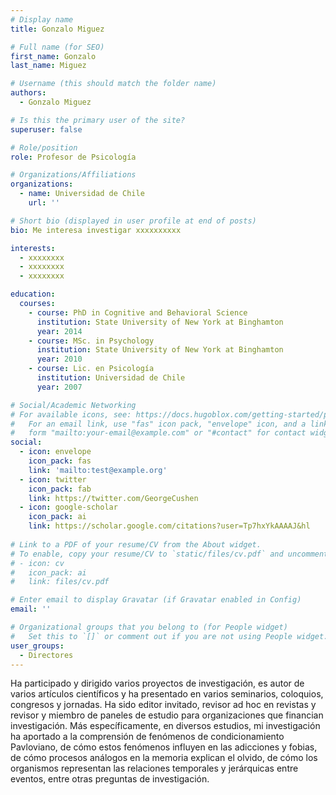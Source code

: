 ```yaml
---
# Display name
title: Gonzalo Miguez

# Full name (for SEO)
first_name: Gonzalo
last_name: Miguez

# Username (this should match the folder name)
authors:
  - Gonzalo Miguez

# Is this the primary user of the site?
superuser: false

# Role/position
role: Profesor de Psicología

# Organizations/Affiliations
organizations:
  - name: Universidad de Chile
    url: ''

# Short bio (displayed in user profile at end of posts)
bio: Me interesa investigar xxxxxxxxxx

interests:
  - xxxxxxxx
  - xxxxxxxx
  - xxxxxxxx

education:
  courses:
    - course: PhD in Cognitive and Behavioral Science
      institution: State University of New York at Binghamton
      year: 2014
    - course: MSc. in Psychology
      institution: State University of New York at Binghamton
      year: 2010
    - course: Lic. en Psicología
      institution: Universidad de Chile
      year: 2007

# Social/Academic Networking
# For available icons, see: https://docs.hugoblox.com/getting-started/page-builder/#icons
#   For an email link, use "fas" icon pack, "envelope" icon, and a link in the
#   form "mailto:your-email@example.com" or "#contact" for contact widget.
social:
  - icon: envelope
    icon_pack: fas
    link: 'mailto:test@example.org'
  - icon: twitter
    icon_pack: fab
    link: https://twitter.com/GeorgeCushen
  - icon: google-scholar
    icon_pack: ai
    link: https://scholar.google.com/citations?user=Tp7hxYkAAAAJ&hl
    
# Link to a PDF of your resume/CV from the About widget.
# To enable, copy your resume/CV to `static/files/cv.pdf` and uncomment the lines below.
# - icon: cv
#   icon_pack: ai
#   link: files/cv.pdf

# Enter email to display Gravatar (if Gravatar enabled in Config)
email: ''

# Organizational groups that you belong to (for People widget)
#   Set this to `[]` or comment out if you are not using People widget.
user_groups:
  - Directores
---
```


Ha participado y dirigido varios proyectos de investigación, es autor de varios artículos científicos y ha presentado en varios seminarios, coloquios, congresos y jornadas. Ha sido editor invitado, revisor ad hoc en revistas y revisor y miembro de paneles de estudio para organizaciones que financian investigación. Más específicamente, en diversos estudios, mi investigación ha aportado a la comprensión de fenómenos de condicionamiento Pavloviano, de cómo estos fenómenos influyen en las adicciones y fobias, de cómo procesos análogos en la memoria explican el olvido, de cómo los organismos representan las relaciones temporales y jerárquicas entre eventos, entre otras preguntas de investigación.
